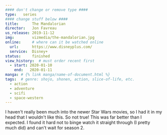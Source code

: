 ```yaml
---
#### don't change or remove type ####
type:   series
#### change stuff below ####
title:      The Mandalorian
director:   Jon Favreau
us_release: 2019-11-12 
img:        vizmedia/the-mandalorian.jpg 
online:     # where can it be watched online
  url:      https://www.disneyplus.com/
  service:  Disney+
status:     finished
view_history:  # must order recent first
  - start: 2020-01-10 
    end:   2020-01-11
manga: # {% link manga/name-of-document.html %}
tags:  # genre: shojo, shonen, action, slice-of-life, etc.
  - action
  - adventure
  - scifi
  - space-western
---
```


I haven't really been much into the newer Star Wars movies, so I had it in my head that I wouldn't like this. So not true! This was far better than I expected. I found it hard not to binge watch it straight through (I pretty much did) and can't wait for season 2.

